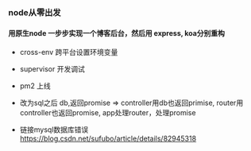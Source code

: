 ### node从零出发

#### 用原生node 一步步实现一个博客后台，然后用 express, koa分别重构

- cross-env 跨平台设置环境变量
- supervisor 开发调试
- pm2 上线



- 改为sql之后 db,返回promise => controller用db也返回primise, router用controller也返回promise, app处理router，处理promise
- 链接mysql数据库错误 https://blog.csdn.net/sufubo/article/details/82945318
